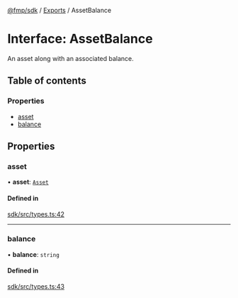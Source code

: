 [@fmp/sdk](../docs/README.md) / [Exports](../modules.md) / AssetBalance

# Interface: AssetBalance

An asset along with an associated balance.

## Table of contents

### Properties

- [asset](AssetBalance.md#asset)
- [balance](AssetBalance.md#balance)

## Properties

### asset

• **asset**: [`Asset`](Asset.md)

#### Defined in

[sdk/src/types.ts:42](https://github.com/free-market/platform/blob/c18767c/sdk/src/types.ts#L42)

___

### balance

• **balance**: `string`

#### Defined in

[sdk/src/types.ts:43](https://github.com/free-market/platform/blob/c18767c/sdk/src/types.ts#L43)
